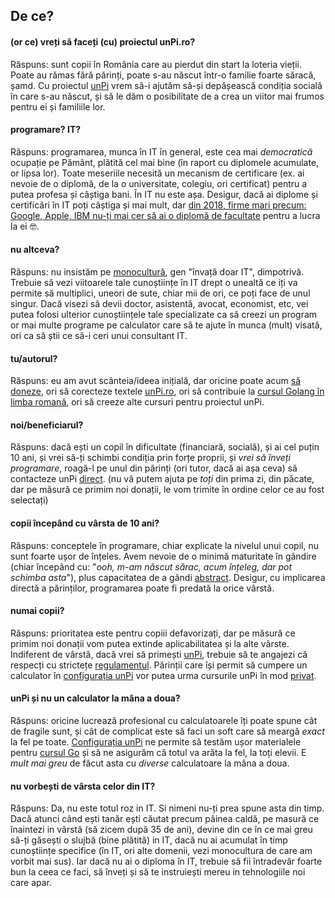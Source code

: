## De ce?

#### (or ce) vreți să faceți (cu) proiectul unPi.ro?

Răspuns: sunt copii în România care au pierdut din start la loteria vieții. Poate au rămas fără părinți, poate s-au născut într-o familie foarte săracă, șamd. Cu proiectul [unPi](https://www.unpi.ro/) vrem să-i ajutăm să-și depășească condiția socială în care s-au născut, și să le dăm o posibilitate de a crea un viitor mai frumos pentru ei și familiile lor.

#### programare? IT?

Răspuns: programarea, munca în IT în general, este cea mai _democratică_ ocupație pe Pământ, plătită cel mai bine (în raport cu diplomele acumulate, or lipsa lor). Toate meseriile necesită un mecanism de certificare (ex. ai nevoie de o diplomă, de la o universitate, colegiu, ori certificat) pentru a putea profesa și câștiga bani. În IT nu este așa. Desigur, dacă ai diplome și certificări în IT poți câștiga și mai mult, dar [din 2018, firme mari precum: Google, Apple, IBM nu-ți mai cer să ai o diplomă de facultate](https://www.cnbc.com/2018/08/16/15-companies-that-no-longer-require-employees-to-have-a-college-degree.html) pentru a lucra la ei 🤓.

#### nu altceva?

Răspuns: nu insistăm pe [monocultură](https://dexonline.ro/definitie/monocultură), gen "învață doar IT", dimpotrivă. Trebuie să vezi viitoarele tale cunoștiințe în IT drept o unealtă ce iți va permite să multiplici, uneori de sute, chiar mii de ori, ce poți face de unul singur. Dacă visezi să devii doctor, asistentă, avocat, economist, etc, vei putea folosi ulterior cunoștiințele tale specializate ca să creezi un program or mai multe programe pe calculator care să te ajute în munca (mult) visată, ori ca să știi ce să-i ceri unui consultant IT.

#### tu/autorul?

Răspuns: eu am avut scânteia/ideea inițială, dar oricine poate acum [să doneze](https://www.unpi.ro/donez/), ori să corecteze textele [unPi.ro](https://www.unpi.ro/), ori să contribuie la [cursul Golang în limba romană](https://go.unpi.ro/), ori să creeze alte cursuri pentru proiectul unPi.

#### noi/beneficiarul?

Răspuns: dacă ești un copil în dificultate (financiară, socială), și ai cel puțin 10 ani, și vrei să-ți schimbi condiția prin forțe proprii, și _vrei să înveți programare_, roagă-l pe unul din părinți (ori tutor, dacă ai așa ceva) să contacteze unPi [direct](mailto:vreau@unpi.ro?subject=vreau%20sa%20primesc%20unPi). (nu vă putem ajuta pe _toți_ din prima zi, din păcate, dar pe măsură ce primim noi donații, le vom trimite în ordine celor ce au fost selectați)

#### copii începând cu vârsta de 10 ani?

Răspuns: conceptele în programare, chiar explicate la nivelul unui copil, nu sunt foarte ușor de înțeles. Avem nevoie de o minimă maturitate în gândire (chiar începând cu: "_ooh, m-am născut sărac, acum înțeleg, dar pot schimba asta_"), plus capacitatea de a gândi [abstract](https://dexonline.ro/intrare/abstract/144). Desigur, cu implicarea directă a părinților, programarea poate fi predată la orice vârstă.

#### numai copii?

Răspuns: prioritatea este pentru copiii defavorizați, dar pe măsură ce primim noi donații vom putea extinde aplicabilitatea și la alte vârste. Indiferent de vârstă, dacă vrei să primești [unPi](https://www.unpi.ro/), trebuie să te angajezi că respecți cu strictețe [regulamentul](https://www.unpi.ro/regulament/). Părinții care își permit să cumpere un calculator în [configurația unPi](https://www.unpi.ro/spec/) vor putea urma cursurile unPi în mod [privat](https://www.unpi.ro/privat/).

#### unPi și nu un calculator la mâna a doua?

Răspuns: oricine lucrează profesional cu calculatoarele îți poate spune cât de fragile sunt, și cât de complicat este să faci un soft care să meargă _exact_ la fel pe toate. [Configurația unPi](https://www.unpi.ro/spec/) ne permite să testăm ușor materialele pentru [cursul Go](https://go.unpi.ro/) și să ne asigurăm că totul va arăta la fel, la toți elevii. E _mult mai greu_ de făcut asta cu _diverse_ calculatoare la mâna a doua.

#### nu vorbești de vârsta celor din IT?

Răspuns: Da, nu este totul roz in IT. Si nimeni nu-ți prea spune asta din timp. Dacă atunci când ești tanăr ești căutat precum pâinea caldă, pe masură ce înaintezi in vârstă (să zicem după 35 de ani), devine din ce în ce mai greu să-ți găsești o slujbă (bine plătită) in IT, dacă nu ai acumulat în timp cunoștiințe specifice (în IT, ori alte domenii, vezi monocultura de care am vorbit mai sus). Iar dacă nu ai o diploma în IT, trebuie să fii întradevăr foarte bun la ceea ce faci, să înveți și să te instruiești mereu in tehnologiile noi care apar.

